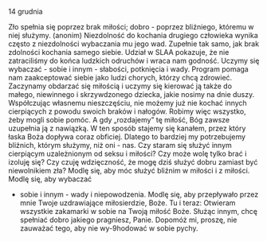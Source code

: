 14 grudnia

Zło spełnia się poprzez brak miłości;
dobro - poprzez bliźniego, któremu w niej służymy. (anonim)
 Niezdolność do kochania drugiego człowieka wynika często z niezdolności wybaczania mu jego wad. Zupełnie tak samo, jak brak zdolności kochania samego siebie. Udział w SLAA pokazuje, że nie zatraciliśmy do końca ludzkich odruchów i wraca nam godność. Uczymy się wybaczać - sobie i innym - słabości, potknięcia i wady. Program pomaga nam zaakceptować siebie jako ludzi chorych, którzy chcą zdrowieć. Zaczynamy obdarzać się miłością i uczymy się kierować ją także do małego, niewinnego i skrzywdzonego dziecka, jakie nosimy na dnie duszy.
Współczując własnemu nieszczęściu, nie możemy już nie kochać innych cierpiących z powodu swoich braków i nałogów. Robimy więc wszystko, żeby mogli sobie pomóc. A gdy „rozdajemy” tę miłość, Bóg zawsze uzupełnia ją z nawiązką. W ten sposób stajemy się kanałem, przez który łaska Boża dopływa coraz obficiej. Dlatego to bardziej my potrzebujemy bliźnich, którym służymy, niż oni - nas.
 Czy staram się służyć innym cierpiącym uzależnionym od seksu i miłości? Czy może wolę tylko brać i izoluję się? Czy czuję wdzięczność, że mogę dziś służyć dobru zamiast być niewolnikiem zła?
Modlę się, aby móc służyć bliźnim w miłości i z miłości. Modlę się, aby wybaczać
- sobie i innym - wady i niepowodzenia. Modlę się, aby przepływało przez mnie Twoje uzdrawiające miłosierdzie, Boże.
 Tu i teraz: Otwieram wszystkie zakamarki w sobie na Twoją miłość Boże. Służąc innym, chcę spełniać dobro jakiego pragniesz, Panie. Dopomóż mi, proszę, nie zauważać tego, aby nie wy-9hodować w sobie pychy.
